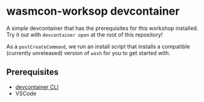 # wasmcon-worksop devcontainer

A simple devcontainer that has the prerequisites for this workshop installed. Try it out with `devcontainer open` at the root of this repository!

As a `postCreateCommand`, we run an install script that installs a compatible (currently unreleased) version of `wash` for you to get started with.

## Prerequisites

- [devcontainer CLI](https://code.visualstudio.com/docs/devcontainers/devcontainer-cli#_installation)
- VSCode
